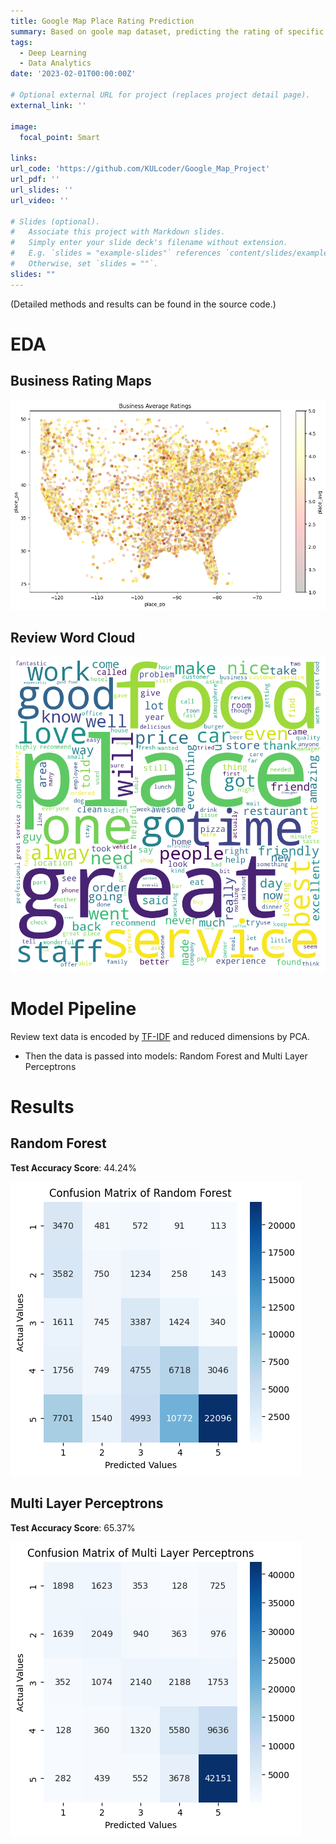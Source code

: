 ```yaml
---
title: Google Map Place Rating Prediction
summary: Based on goole map dataset, predicting the rating of specific place by geographical and text data
tags:
  - Deep Learning
  - Data Analytics
date: '2023-02-01T00:00:00Z'

# Optional external URL for project (replaces project detail page).
external_link: ''

image:
  focal_point: Smart

links:
url_code: 'https://github.com/KULcoder/Google_Map_Project'
url_pdf: ''
url_slides: ''
url_video: ''

# Slides (optional).
#   Associate this project with Markdown slides.
#   Simply enter your slide deck's filename without extension.
#   E.g. `slides = "example-slides"` references `content/slides/example-slides.md`.
#   Otherwise, set `slides = ""`.
slides: ""
---
```

(Detailed methods and results can be found in the source code.)

# EDA

## Business Rating Maps
![Business Rating Maps](images/business_rating_maps.png)

## Review Word Cloud
![Word Cloud](images/word_cloud.png)

# Model Pipeline

Review text data is encoded by [TF-IDF](https://scikit-learn.org/stable/modules/generated/sklearn.feature_extraction.text.TfidfVectorizer.html) and reduced dimensions by PCA.

- Then the data is passed into models: Random Forest and Multi Layer Perceptrons


# Results

## Random Forest
**Test Accuracy Score**: 44.24%

![Random Forest Confusion Matrix](images/rf_cm.png)

## Multi Layer Perceptrons

**Test Accuracy Score**: 65.37%

![MLP Confusion Matrix](images/mlp_cm.png)
